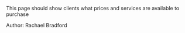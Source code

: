 This page should show clients what prices and services are available to purchase

Author: Rachael Bradford